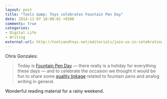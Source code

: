 ```yaml
---
layout: post
title: "Tools &amp; Toys celebrates Fountain Pen Day"
date: 2014-11-07 18:00:01 +0100
comments: true
categories: 
- Digital Life
- Writing
external-url: http://toolsandtoys.net/editorials/join-us-in-celebrating-fountain-pen-day/
---
```


Chris Gonzales:

> Today is [Fountain Pen Day](http://www.fountainpenday.org/) — there really is a holiday for everything these days — and to celebrate the occasion we thought it would be fun to share some [quality linkage](http://toolsandtoys.net/?s=quality+linkage) related to fountain pens and analog writing in general.

Wonderful reading material for a rainy weekend.